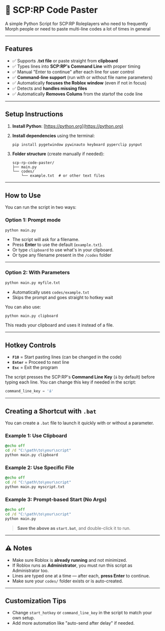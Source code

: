 # 📝 SCP:RP Code Paster

A simple Python Script for SCP:RP Roleplayers who need to frequently Morph people or need to paste multi-line codes a lot of times in general

---

## Features

- ✅ Supports **.txt file** or paste straight from **clipboard**
- ✅ Types lines into **SCP:RP's Command Line** with proper timing
- ✅ Manual "Enter to continue" after each line for user control
- ✅ **Command-line support** (run with or without file name parameters)
- ✅ Automatically **focuses the Roblox window** (even if not in focus)
- ✅ Detects and **handles missing files**
- ✅ Automatically **Removes Colums** from the startof the code line

---

## Setup Instructions

1. **Install Python**: [https://python.org](https://python.org)
2. **Install dependencies** using the terminal:
   ```bash
   pip install pygetwindow pywinauto keyboard pyperclip pynput
   ```

3. **Folder structure** (create manually if needed):
   ```
   scp-rp-code-paster/
   ├── main.py
   └── codes/
       └── example.txt  # or other text files
   ```

---

## How to Use

You can run the script in two ways:

### Option 1: Prompt mode
```bash
python main.py
```

- The script will ask for a filename.
- Press **Enter** to use the default (`example.txt`).
- Or type `clipboard` to use what's in your clipboard.
- Or type any filename present in the `/codes` folder

---

### Option 2: With Parameters
```bash
python main.py myfile.txt
```

- Automatically uses `codes/example.txt`
- Skips the prompt and goes straight to hotkey wait

You can also use:
```bash
python main.py clipboard
```
This reads your clipboard and uses it instead of a file.

---

## Hotkey Controls

- **`F10`** = Start pasting lines (can be changed in the code)
- **`Enter`** = Proceed to next line
- **`Esc`** = Exit the program

The script presses the SCP:RP's **Command Line Key** (`á` by default) before typing each line. You can change this key if needed in the script:
```python
command_line_key = 'á'
```

---

## Creating a Shortcut with `.bat`

You can create a `.bat` file to launch it quickly with or without a parameter.

### Example 1: Use Clipboard
```bat
@echo off
cd /d "C:\path\to\your\script"
python main.py clipboard
```

### Example 2: Use Specific File
```bat
@echo off
cd /d "C:\path\to\your\script"
python main.py myscript.txt
```

### Example 3: Prompt-based Start (No Args)
```bat
@echo off
cd /d "C:\path\to\your\script"
python main.py
```

> **Save the above as `start.bat`**, and double-click it to run.

---

## ⚠️ Notes

- Make sure Roblox is **already running** and not minimized.
- If Roblox runs as **Administrator**, you must run this script as Administrator too.
- Lines are typed one at a time — after each, **press Enter** to continue.
- Make sure your `codes/` folder exists or is auto-created.

---

## Customization Tips

- Change `start_hotkey` or `command_line_key` in the script to match your own setup.
- Add more automation like "auto-send after delay" if needed.

